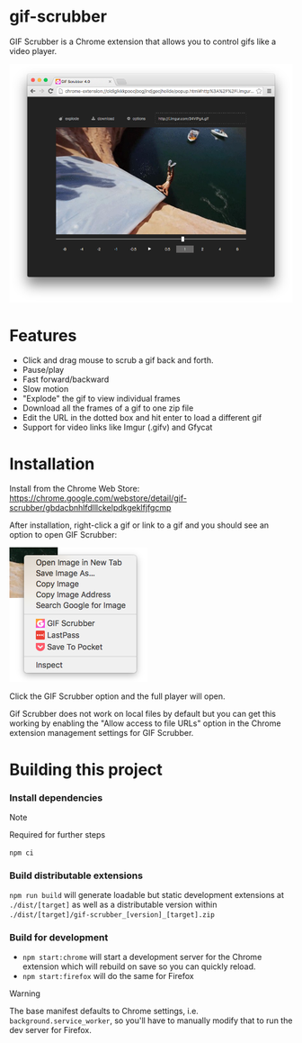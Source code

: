 <meta property="og:image"
    content="https://raw.githubusercontent.com/0ui/gif-scrubber/master/img/icon-128.png"/>

# gif-scrubber

GIF Scrubber is a Chrome extension that allows you to control gifs like a video player.

![](https://raw.githubusercontent.com/0ui/gif-scrubber/master/img/screenshot-main.png)

# Features

- Click and drag mouse to scrub a gif back and forth.
- Pause/play
- Fast forward/backward
- Slow motion
- "Explode" the gif to view individual frames
- Download all the frames of a gif to one zip file
- Edit the URL in the dotted box and hit enter to load a different gif
- Support for video links like Imgur (.gifv) and Gfycat

# Installation

Install from the Chrome Web Store: https://chrome.google.com/webstore/detail/gif-scrubber/gbdacbnhlfdlllckelpdkgeklfjfgcmp

After installation, right-click a gif or link to a gif and you should see an option to open GIF Scrubber:

![](https://raw.githubusercontent.com/0ui/gif-scrubber/master/img/screenshot-menu.png)

Click the GIF Scrubber option and the full player will open.

Gif Scrubber does not work on local files by default but you can get this working by enabling the "Allow access to file URLs" option in the Chrome extension management settings for GIF Scrubber.

# Building this project

### Install dependencies

> [!NOTE]  
> Required for further steps

`npm ci`

### Build distributable extensions

`npm run build` will generate loadable but static development extensions at `./dist/[target]` as well as a distributable version within `./dist/[target]/gif-scrubber_[version]_[target].zip`

### Build for development

- `npm start:chrome` will start a development server for the Chrome extension which will rebuild on save so you can quickly reload.
- `npm start:firefox` will do the same for Firefox

> [!WARNING]  
> The base manifest defaults to Chrome settings, i.e. `background.service_worker`, so you'll have to manually modify that to run the dev server for Firefox.
